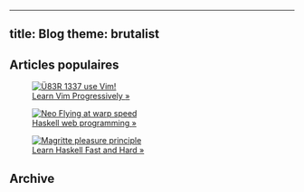 -----
title: Blog
theme: brutalist
-----

Articles populaires
-------------------

<div class="popularblock">
    <a href="/Scratch/en/blog/Learn-Vim-Progressively/">
        <figure>
            <img src="/Scratch/img/blog/Learn-Vim-Progressively/uber_leet_use_vim.jpg" alt="Ü83R 1337 use Vim!"/>
            <figcaption>
            Learn Vim Progressively <span class="nicer">»</span>
            </figcaption>
        </figure>
    </a>
</div>

<div class="popularblock">
    <a href="/Scratch/en/blog/Yesod-tutorial-for-newbies/">
        <figure>
            <img src="/Scratch/img/blog/Yesod-tutorial-for-newbies/flying_neo.jpg" alt="Neo Flying at warp speed"/>
            <figcaption>
            Haskell web programming <span class="nicer">»</span>
            </figcaption>
        </figure>
    </a>
</div>

<div class="popularblock">
    <a href="/Scratch/en/blog/Haskell-the-Hard-Way/">
        <figure>
        <img src="/Scratch/img/blog/Haskell-the-Hard-Way/magritte_pleasure_principle.jpg" alt="Magritte pleasure principle"/>
        <figcaption>
        Learn Haskell Fast and Hard <span class="nicer">»</span>
        </figcaption>
        </figure>
    </a>
</div>

<div class="flush"></div>

Archive
-------


